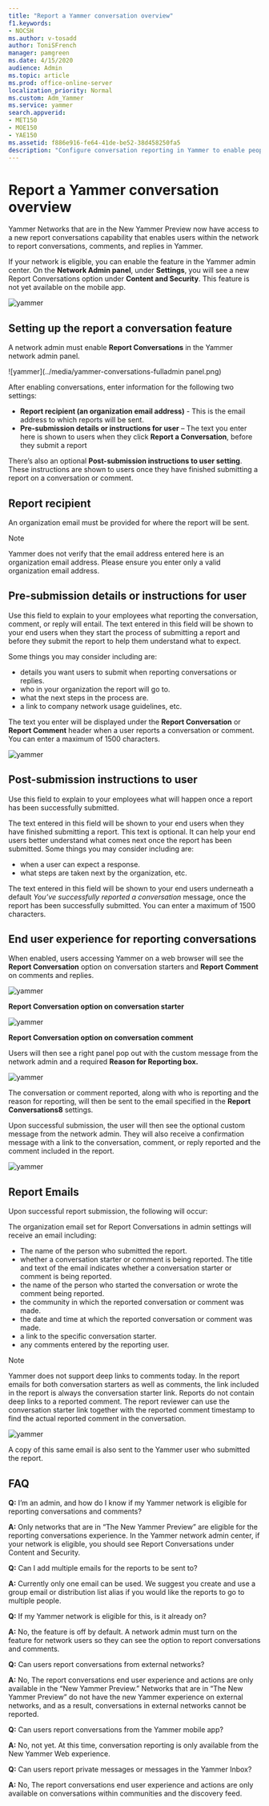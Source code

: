 ```yaml
---
title: "Report a Yammer conversation overview"
f1.keywords:
- NOCSH
ms.author: v-tosadd
author: ToniSFrench
manager: pamgreen
ms.date: 4/15/2020
audience: Admin
ms.topic: article
ms.prod: office-online-server
localization_priority: Normal
ms.custom: Adm_Yammer
ms.service: yammer
search.appverid:
- MET150
- MOE150
- YAE150
ms.assetid: f886e916-fe64-41de-be52-38d458250fa5
description: "Configure conversation reporting in Yammer to enable people to report conversation starter posts and comments that do not follow guidelines or policies."
---
```


# Report a Yammer conversation overview

 Yammer Networks that are in the New Yammer Preview now have access to a new report conversations capability that enables users within the network to report conversations, comments, and replies in Yammer.

If your network is eligible, you can enable the feature in the Yammer admin center. On the **Network Admin panel**, under **Settings**, you will see a new Report Conversations option under **Content and Security**. This feature is not yet available on the mobile app.

![yammer](../media/yammer-conversations-admin-reportconversations.png)

## Setting up the report a conversation feature

A network admin must enable **Report Conversations** in the Yammer network admin panel.

![yammer](../media/yammer-conversations-fulladmin panel.png)

After enabling conversations, enter information for the following two settings:

- **Report recipient (an organization email address)** - This is the email address to which reports will be sent.
- **Pre-submission details or instructions for user** – The text you enter here is shown to users when they click **Report a Conversation**, before they submit a report

There’s also an optional **Post-submission instructions to user setting**. These instructions are shown to users once they have finished submitting a report on a conversation or comment.

## Report recipient

An organization email must be provided for where the report will be sent.

> [!NOTE]
> Yammer does not verify that the email address entered here is an organization email address. Please ensure you enter only a valid organization email address.

## Pre-submission details or instructions for user

Use this field to explain to your employees what reporting the conversation, comment, or reply will entail. The text entered in this field will be shown to your end users when they start the process of submitting a report and before they submit the report to help them understand what to expect.

Some things you may consider including are:

- details you want users to submit when reporting conversations or replies.
- who in your organization the report will go to.
- what the next steps in the process are.
- a link to company network usage guidelines, etc.

The text you enter will be displayed under the **Report Conversation** or **Report Comment** header when a user reports a conversation or comment. You can enter a maximum of 1500 characters.

![yammer](../media/yammer-conversations-report-comment.png)

## Post-submission instructions to user

Use this field to explain to your employees what will happen once a report has been successfully submitted.

The text entered in this field will be shown to your end users when they have finished submitting a report. This text is optional. It can help your end users better understand what comes next once the report has been submitted. Some things you may consider including are:

- when a user can expect a response.
- what steps are taken next by the organization, etc.

The text entered in this field will be shown to your end users underneath a default *You’ve successfully reported a conversation* message, once the report has been successfully submitted. You can enter a maximum of 1500 characters.

## End user experience for reporting conversations

When enabled, users accessing Yammer on a web browser will see the **Report Conversation** option on conversation starters and **Report Comment** on comments and replies.

![yammer](../media/yammer-conversations-report-dropdown.png)

**Report Conversation option on conversation starter**


![yammer](../media/yammer-conversations-report-comment-dropdown.png)

**Report Conversation option on conversation comment**

Users will then see a right panel pop out with the custom message from the network admin and a required **Reason for Reporting box.**

![yammer](../media/yammer-conversations-report-comment.png)

The conversation or comment reported, along with who is reporting and the reason for reporting, will then be sent to the email specified in the **Report Conversations8** settings.

Upon successful submission, the user will then see the optional custom message from the network admin. They will also receive a confirmation message with a link to the conversation, comment, or reply reported and the comment included in the report.

![yammer](../media/yammer-conversations-report-submitted-panel-closeup.png)

## Report Emails

Upon successful report submission, the following will occur:

The organization email set for Report Conversations in admin settings will receive an email including: 
- The name of the person who submitted the report.
- whether a conversation starter or comment is being reported. The title and text of the email indicates whether a conversation starter or comment is being reported.
- the name of the person who started the conversation or wrote the comment being reported.
- the community in which the reported conversation or comment was made.
- the date and time at which the reported conversation or comment was made. 
- a link to the specific conversation starter.
- any comments entered by the reporting user.

> [!NOTE]
> Yammer does not support deep links to comments today. In the report emails for both conversation starters as well as comments, the link included in the report is always the conversation starter link. Reports do not contain deep links to a reported comment. The report reviewer can use the conversation starter link together with the reported comment timestamp to find the actual reported comment in the conversation.

![yammer](../media/yammer-conversaton-reportcomment-email.png)

A copy of this same email is also sent to the Yammer user who submitted the report.

## FAQ

**Q:** I’m an admin, and how do I know if my Yammer network is eligible for reporting conversations and comments?

**A:** Only networks that are in “The New Yammer Preview” are eligible for the reporting conversations experience. In the Yammer network admin center, if your network is eligible, you should see Report Conversations under Content and Security.

**Q:** Can I add multiple emails for the reports to be sent to?

**A:** Currently only one email can be used. We suggest you create and use a group email or distribution list alias if you would like the reports to go to multiple people.

**Q:** If my Yammer network is eligible for this, is it already on?

**A:** No, the feature is off by default. A network admin must turn on the feature for network users so they can see the option to report conversations and comments.

**Q:** Can users report conversations from external networks?

**A:** No, The report conversations end user experience and actions are only available in the “New Yammer Preview.” Networks that are in “The New Yammer Preview” do not have the new Yammer experience on external networks, and as a result, conversations in external networks cannot be reported.

**Q:** Can users report conversations from the Yammer mobile app?

**A:** No, not yet. At this time, conversation reporting is only available from the New Yammer Web experience.

**Q:** Can users report private messages or messages in the Yammer Inbox?

**A:** No, The report conversations end user experience and actions are only available on conversations within communities and the discovery feed.
